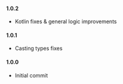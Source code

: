 #### 1.0.2
* Kotlin fixes & general logic improvements

#### 1.0.1
* Casting types fixes

#### 1.0.0
* Initial commit
